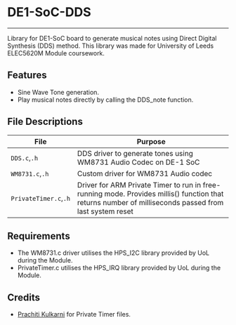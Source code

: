 # DE1-SoC-DDS
---

Library for DE1-SoC board to generate musical notes using Direct Digital Synthesis (DDS) method. This library was made for University of Leeds ELEC5620M Module coursework.

## Features
* Sine Wave Tone generation.
* Play musical notes directly by calling the DDS_note function.

## File Descriptions
| File  | Purpose |
| ---   | --- |
|`DDS.c`,`.h`| DDS driver to generate tones using WM8731 Audio Codec on DE-1 SoC |
|`WM8731.c`,`.h`| Custom driver for  WM8731 Audio codec |
|`PrivateTimer.c`,`.h`| Driver for ARM Private Timer to run in free-running mode. Provides millis() function that returns number of milliseconds passed from last system reset|

## Requirements
* The WM8731.c driver utilises the HPS_I2C library provided by UoL during the Module.
* PrivateTimer.c utilises the HPS_IRQ library provided by UoL during the Module.

## Credits
* [Prachiti Kulkarni](https://github.com/prachitikulkarni) for Private Timer files.